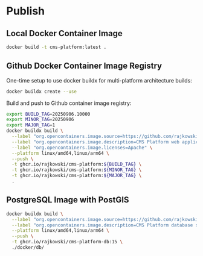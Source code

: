 # Publish

## Local Docker Container Image

```bash
docker build -t cms-platform:latest .
```

## Github Docker Container Image Registry

One-time setup to use docker buildx for multi-platform architecture builds:

```bash
docker buildx create --use
```

Build and push to Github container image registry:

```bash
export BUILD_TAG=20250906.10000
export MINOR_TAG=20250906
export MAJOR_TAG=1
docker buildx build \
  --label "org.opencontainers.image.source=https://github.com/rajkowski/cms-platform" \
  --label "org.opencontainers.image.description=CMS Platform web application" \
  --label "org.opencontainers.image.licenses=Apache" \
  --platform linux/amd64,linux/arm64 \
  --push \
  -t ghcr.io/rajkowski/cms-platform:${BUILD_TAG} \
  -t ghcr.io/rajkowski/cms-platform:${MINOR_TAG} \
  -t ghcr.io/rajkowski/cms-platform:${MAJOR_TAG} \
  .
```

## PostgreSQL Image with PostGIS

```bash
docker buildx build \
  --label "org.opencontainers.image.source=https://github.com/rajkowski/cms-platform" \
  --label "org.opencontainers.image.description=CMS Platform database server, PostgreSQL with extensions" \
  --platform linux/amd64,linux/arm64 \
  --push \
  -t ghcr.io/rajkowski/cms-platform-db:15 \
  ./docker/db/
```
